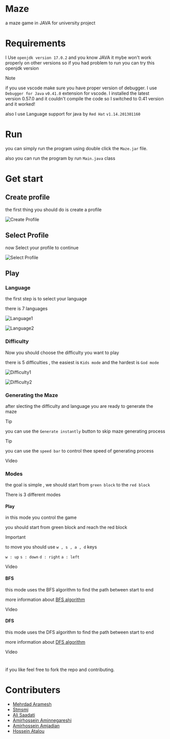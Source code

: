 # Maze
a maze game in JAVA for university project
# Requirements
I Use ```openjdk version 17.0.2``` and you know JAVA it mybe won't work properly on other versions 
so if you had problem to run you can try this openjdk version

>[!NOTE]
>if you use vscode make sure you have proper version of debugger.
>I use ```Debugger for Java``` ```v0.41.0``` extension for vscode.
>I installed the latest version 0.57.0 and it couldn't compile the code
>so I switched to 0.41 version and it worked!

also I use Language support for java by ```Red Hat``` ```v1.14.201301160```
# Run
you can simply run the program using double click the ```Maze.jar``` file.

also you can run the program by run `Main.java` class
# Get start
## Create profile
the first thing you should do is create a profile

![Create Profile](https://github.com/Stmsmj/Maze/assets/105553956/9dbe5846-3e64-4b1e-b7c9-db15ed87850d)

## Select Profile
now Select your profile to continue

![Select Profile](https://github.com/Stmsmj/Maze/assets/105553956/cb34440d-cae4-4bd1-95eb-e973fe5bb2f7)

## Play
### Language
the first step is to select your language 

there is 7 languages

![Language1](https://github.com/Stmsmj/Maze/assets/105553956/25fd8c0d-5db1-4920-802e-b1e521049e02)

![Language2](https://github.com/Stmsmj/Maze/assets/105553956/6864cccc-6672-478d-8ec4-3c8c606282a6)

### Difficulty
Now you should choose the difficulty you want to play

there is 5 difficulties , the easiest is `Kids mode` and the hardest is `God mode`

![Difficulty1](https://github.com/Stmsmj/Maze/assets/105553956/17583393-4c33-4cb5-8b7e-c1966ef6163c)

![Difficulty2](https://github.com/Stmsmj/Maze/assets/105553956/a98e20cf-d736-4f1e-87e4-2b4fce5630fd)

### Generating the Maze
after slecting the difficulty and language you are ready to generate the maze

>[!TIP]
>you can use the `Generate instantly` button to skip maze generating process

>[!TIP]
>you can use the `speed bar` to control thee speed of generating process 

Video


### Modes
the goal is simple , we should start from `green block` to the `red block`

There is 3 different modes

#### Play
in this mode you control the game

you should start from green block and reach the red block

> [!IMPORTANT]
> to move you should use ```w , s , a , d``` keys
> 
> ```w : up``` 
> ```s : down``` 
> ```d : right``` 
> ```a : left``` 

Video

#### BFS
this mode uses the BFS algorithm to find the path between start to end

more information about [BFS algorithm](https://en.wikipedia.org/wiki/Breadth-first_search)

Video

#### DFS
this mode uses the DFS algorithm to find the path between start to end

more information about [DFS algorithm](https://en.wikipedia.org/wiki/Depth-first_search)

Video

# 
if you like feel free to fork the repo and contributing.

# Contributers
* [Mehrdad Aramesh](https://github.com/MisterCalm)
* [Stmsmj](https://github.com/Stmsmj)
* [Ali Saadati](https://github.com/AliSaadati03)
* [Amirhossein Aminnegareshi](https://github.com/amirhoprogrammer)
* [Amirhossein Amjadian](https://github.com/Amir6590hossein)
* [Hossein Atalou](https://github.com/Atalu09H)


